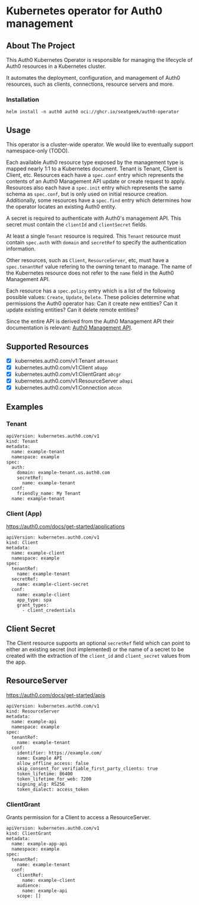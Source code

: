 # Kubernetes operator for Auth0 management

## About The Project

This Auth0 Kubernetes Operator is responsible for managing the lifecycle of Auth0 resources in a Kubernetes cluster.

It automates the deployment, configuration, and management of Auth0 resources, such as clients, connections, resource servers and more.

### Installation

`helm install -n auth0 auth0 oci://ghcr.io/seatgeek/auth0-operator`

## Usage

This operator is a cluster-wide operator. We would like to eventually support namespace-only (TODO).

Each available Auth0 resource type exposed by the management type is mapped nearly 1:1 to a Kubernetes document. Tenant is Tenant, Client is Client, etc. Resources each have a `spec.conf` entry which represents the contents of an Auth0 Management API update or create request to apply. Resources also each have a `spec.init` entry which represents the same schema as `spec.conf`, but is only used on initial resource creation. Additionally, some resources have a `spec.find` entry which determines how the operator locates an existing Auth0 entity.

A secret is required to authenticate with Auth0's management API. This secret must contain the `clientId` and `clientSecret` fields.

At least a single `Tenant` resource is required. This `Tenant` resource must contain `spec.auth` with `domain` and `secretRef` to specify the authentication information.

Other resources, such as `Client`, `ResourceServer`, etc, must have a `spec.tenantRef` value refering to the owning tenant to manage. The name of the Kubernetes resource does not refer to the `name` field in the Auth0 Management API.

Each resource has a `spec.policy` entry which is a list of the following possible values: `Create`, `Update`, `Delete`. These policies determine what permissions the Auth0 operator has: Can it create new entities? Can it update existing entities? Can it delete remote entities?

Since the entire API is derived from the Auth0 Management API their documentation is relevant: [Auth0 Management API](https://auth0.com/docs/api/management/v2).

## Supported Resources

- [x] kubernetes.auth0.com/v1:Tenant `a0tenant`
- [x] kubernetes.auth0.com/v1:Client `a0app`
- [x] kubernetes.auth0.com/v1:ClientGrant `a0cgr`
- [x] kubernetes.auth0.com/v1:ResourceServer `a0api`
- [x] kubernetes.auth0.com/v1:Connection `a0con`

## Examples

### Tenant

```
apiVersion: kubernetes.auth0.com/v1
kind: Tenant
metadata:
  name: example-tenant
  namespace: example
spec:
  auth:
    domain: example-tenant.us.auth0.com
    secretRef:
      name: example-tenant
  conf:
    friendly_name: My Tenant
  name: example-tenant
```

### Client (App)

https://auth0.com/docs/get-started/applications

```
apiVersion: kubernetes.auth0.com/v1
kind: Client
metadata:
  name: example-client
  namespace: example
spec:
  tenantRef:
    name: example-tenant
  secretRef:
    name: example-client-secret
  conf:
    name: example-client
    app_type: spa
    grant_types:
      - client_credentials
```

## Client Secret

The Client resource supports an optional `secretRef` field which can point to either an existing secret (not implemented) or the name of a secret to be created with the extraction of the `client_id` and `client_secret` values from the app.

## ResourceServer

https://auth0.com/docs/get-started/apis

```
apiVersion: kubernetes.auth0.com/v1
kind: ResourceServer
metadata:
  name: example-api
  namespace: example
spec:
  tenantRef:
    name: example-tenant
  conf:
    identifier: https://example.com/
    name: Example API
    allow_offline_access: false
    skip_consent_for_verifiable_first_party_clients: true
    token_lifetime: 86400
    token_lifetime_for_web: 7200
    signing_alg: RS256
    token_dialect: access_token
```

### ClientGrant

Grants permission for a Client to access a ResourceServer.

```
apiVersion: kubernetes.auth0.com/v1
kind: ClientGrant
metadata:
  name: example-app-api
  namespace: example
spec:
  tenantRef:
    name: example-tenant
  conf:
    clientRef:
      name: example-client
    audience:
      name: example-api
    scope: []
```
